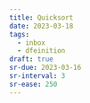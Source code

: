 ```yaml
---
title: Quicksort
date: 2023-03-18
tags:
  - inbox
  - dfeinition
draft: true
sr-due: 2023-03-16
sr-interval: 3
sr-ease: 250
---
```

